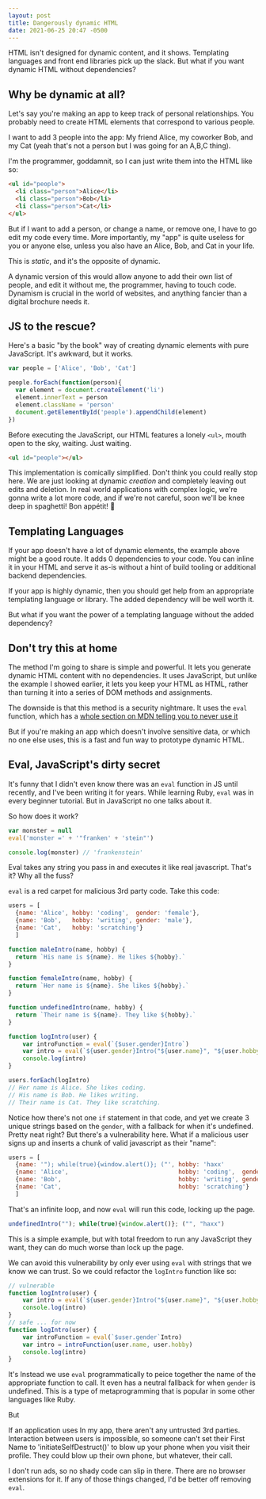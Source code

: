 ```yaml
---
layout: post
title: Dangerously dynamic HTML
date: 2021-06-25 20:47 -0500
---
```


HTML isn't designed for dynamic content, and it shows. Templating languages and front end libraries pick up the slack. But what if you want dynamic HTML without dependencies?

## Why be dynamic at all?

Let's say you're making an app to keep track of personal relationships. You probably need to create HTML elements that correspond to various people. 

I want to add 3 people into the app: My friend Alice, my coworker Bob, and my Cat (yeah that's not a person but I was going for an A,B,C thing).

I'm the programmer, goddamnit, so I can just write them into the HTML like so:

```html
<ul id="people">
  <li class="person">Alice</li>
  <li class="person">Bob</li>
  <li class="person">Cat</li>
</ul>
```
But if I want to add a person, or change a name, or remove one, I have to go edit my code every time. More importantly, my "app" is quite useless for you or anyone else, unless you also have an Alice, Bob, and Cat in your life. 

This is *static*, and it's the opposite of dynamic.

A dynamic version of this would allow anyone to add their own list of people, and edit it without me, the programmer, having to touch code. Dynamism is crucial in the world of websites, and anything fancier than a digital brochure needs it.

## JS to the rescue?

Here's a basic "by the book" way of creating dynamic elements with pure JavaScript. It's awkward, but it works.

```js
var people = ['Alice', 'Bob', 'Cat']

people.forEach(function(person){
  var element = document.createElement('li')
  element.innerText = person
  element.className = 'person'
  document.getElementById('people').appendChild(element)
})
```
Before executing the JavaScript, our HTML features a lonely `<ul>`, mouth open to the sky, waiting. Just waiting.

```html
<ul id="people"></ul>
```
This implementation is comically simplified. Don't think you could really stop here. We are just looking at dynamic *creation* and completely leaving out edits and deletion. In real world applications with complex logic, we're gonna write a lot more code, and if we're not careful, soon we'll be knee deep in spaghetti! Bon appétit! 🍝

## Templating Languages

If your app doesn't have a lot of dynamic elements, the example above might be a good route. It adds 0 dependencies to your code. You can inline it in your HTML and serve it as-is without a hint of build tooling or additional backend dependencies.

If your app is highly dynamic, then you should get help from an appropriate templating language or library. The added dependency will be well worth it.

But what if you want the power of a templating language without the added dependency?

## Don't try this at home

The method I'm going to share is simple and powerful. It lets you generate dynamic HTML content with no dependencies. It uses JavaScript, but unlike the example I showed earlier, it lets you keep your HTML as HTML, rather than turning it into a series of DOM methods and assignments. 

The downside is that this method is a security nightmare. It uses the `eval` function, which has a [whole section on MDN telling you to never use it](https://developer.mozilla.org/en-US/docs/Web/JavaScript/Reference/Global_Objects/eval#never_use_eval!)

But if you're making an app which doesn't involve sensitive data, or which no one else uses, this is a fast and fun way to prototype dynamic HTML.

## Eval, JavaScript's dirty secret

It's funny that I didn't even know there was an `eval` function in JS until recently, and I've been writing it for years. While learning Ruby, `eval` was in every beginner tutorial. But in JavaScript no one talks about it.

So how does it work?

```js
var monster = null
eval('monster =' + '"franken' + 'stein"')

console.log(monster) // 'frankenstein'
```

Eval takes any string you pass in and executes it like real javascript. That's it? Why all the fuss? 

`eval` is a red carpet for malicious 3rd party code. Take this code:

```js
users = [
  {name: 'Alice', hobby: 'coding',  gender: 'female'},
  {name: 'Bob',   hobby: 'writing', gender: 'male'},
  {name: 'Cat',   hobby: 'scratching'}
  ]

function maleIntro(name, hobby) {
  return `His name is ${name}. He likes ${hobby}.`
}

function femaleIntro(name, hobby) {
  return `Her name is ${name}. She likes ${hobby}.`
}

function undefinedIntro(name, hobby) {
  return `Their name is ${name}. They like ${hobby}.`
}

function logIntro(user) {
    var introFunction = eval(`{$user.gender}Intro`)
    var intro = eval(`${user.gender}Intro("${user.name}", "${user.hobby}")`)
    console.log(intro)
}

users.forEach(logIntro)
// Her name is Alice. She likes coding. 
// His name is Bob. He likes writing. 
// Their name is Cat. They like scratching.
```

Notice how there's not one `if` statement in that code, and yet we create 3 unique strings based on the `gender`, with a fallback for when it's undefined. Pretty neat right? But there's a vulnerability here. What if a malicious user signs up and inserts a chunk of valid javascript as their "name":

```js
users = [
  {name: '"); while(true){window.alert()}; ("', hobby: 'haxx'
  {name: 'Alice',                               hobby: 'coding',  gender: 'female'},
  {name: 'Bob',                                 hobby: 'writing', gender: 'male'},
  {name: 'Cat',                                 hobby: 'scratching'}
  ]
```

That's an infinite loop, and now `eval` will run this code, locking up the page. 

```js
undefinedIntro(""); while(true){window.alert()}; ("", "haxx")
```

This is a simple example, but with total freedom to run any JavaScript they want, they can do much worse than lock up the page. 

We can avoid this vulnerability by only ever using `eval` with strings that we know we can trust. So we could refactor the `logIntro` function like so:

```js
// vulnerable
function logIntro(user) {
    var intro = eval(`${user.gender}Intro("${user.name}", "${user.hobby}")`)
    console.log(intro)
}
// safe ... for now
function logIntro(user) {
    var introFunction = eval(`$user.gender`Intro)
    var intro = introFunction(user.name, user.hobby)
    console.log(intro)
}

```

It's  Instead we use `eval` programmatically to peice together the name of the appropriate function to call. It even has a neutral fallback for when `gender` is undefined. This is a type of metaprogramming that is popular in some other languages like Ruby. 

But 



If an application uses  In my app, there aren't any untrusted 3rd parties. Interaction between users is impossible, so someone can't set their First Name to 'initiateSelfDestruct()' to blow up your phone when you visit their profile. They could blow up their own phone, but whatever, their call.

I don't run ads, so no shady code can slip in there. There are no browser extensions for it. If any of those things changed, I'd be better off removing `eval`.


